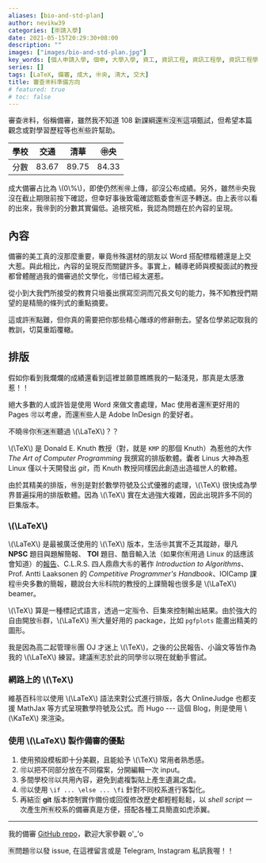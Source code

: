 ```yaml
---
aliases: [bio-and-std-plan]
author: nevikw39
categories: [🈸請入學]
date: 2021-05-15T20:29:30+08:00
description: ""
images: ["images/bio-and-std-plan.jpg"]
key_words: [個人申請入學, 個申, 大學入學, 資工, 資訊工程, 資訊工程學, 資訊工程學系, 資工系, 一階, 二階, 備審, 審查資料, 甄試, 面試, 筆試, 撞期, ㊥大]
series: []
tags: [LaTeX, 備審, 成大, ㊥央, 清大, 交大]
title: 審查㊮料準備方向
# featured: true
# toc: false
---
```


審查㊮料，俗稱備審，雖然我不知道 108 新課綱還🈶️沒🈶️這項甄試，但希望本篇觀念或對學習歷程等也🈶️些許幫助。

| 學校 | 交通    | 清華    | ㊥央    |
|----|-------|-------|-------|
| 分數 | 83.67 | 89.75 | 84.33 |

成大備審占比為 \\(0\\%\\)，即使仍然🈶️🉐上傳，卻沒公布成績。另外，雖然㊥央我沒在截止期限前按下確認，但幸好事後致電確認甄委會🈶️逕予轉送。由上表🉑️以看的出來，我🉐到的分數其實偏低。追根究柢，我認為問題在於內容的呈現。

## 內容

備審的美工真的沒那麼重要，畢竟㊕殊選材的朋友以 Word 搭配標楷體還是上交大惹。與此相比，內容的呈現反而關鍵許多。事實上，輔導老師與模擬面試的教授都曾體醒過我的備審過於文學化，🉑️惜已經太遲惹。

從小到大我們所接受的教育只培養出撰寫🈳洞而冗長文句的能力，殊不知教授們期望的是精簡的條列式的重點摘要。

這或許🈶️點難，但你真的需要把你那些精心雕琢的修辭刪去。望各位學弟記取我的教訓，切莫重蹈覆轍。

## 排版

假如你看到我爛爛的成績還看到這裡並願意瞧瞧我的一點淺見，那真是太感激惹！！

絕大多數的人或許皆是使用 Word 來做文書處理，Mac 使用者還🈶️更好用的 Pages 🉑️以考慮，而還🈶️些人是 Adobe InDesign 的愛好者。

不曉🉐你🈶️迷🈶️聽過 \\(\\LaTeX\\)？？

\\(\\TeX\\) 是 Donald E. Knuth 教授（對，就是 `KMP` 的那個 Knuth）為惹他的大作 _The Art of Computer Programming_ 我撰寫的排版軟體。囊者 Linus 大神為惹 Linux 僅以十天開發出 _git_，而 Knuth 教授同樣因此創造出造福世人的軟體。

由於其精美的排版，㊕別是對於數學符號及公式優雅的處理，\\(\\TeX\\) 很快成為學界普遍採用的排版軟體。因為 \\(\\TeX\\) 實在太過強大複雜，因此出現許多不同的巨集版本。

### \\(\\LaTeX\\)

 \\(\\LaTeX\\) 是最被廣泛使用的 \\(\\TeX\\) 版本，生活㊥其實不乏其蹤跡，舉凡 **NPSC** 題目與題解簡報、 **TOI** 題目、酷音輸入法（如果你🈶️用過 Linux 的話應該會知道）的[報告](http://chewing.im/doc/chewing-report.pdf)、C.L.R.S. 四人鼎鼎大㊔的著作 _Introduction to Algorithms_、Prof. Antti Laaksonen 的 _Competitive Programmer's Handbook_、IOICamp 課程㊥央多數的簡報，聽說台大㊓科院的教授的上課簡報也很多是 \\(\\LaTeX\\) beamer。

 \\(\\TeX\\) 算是一種標記式語言，透過一定🈯️令、巨集來控制輸出結果。由於強大的自由開放㊓群，\\(\\LaTeX\\) 🈶️大量好用的 package，比如 `pgfplots` 能畫出精美的圖形。

 我是因為高二起管理㊓團 OJ 才迷上 \\(\\TeX\\)，之後的公民報告、小論文等皆作為我的 \\(\\LaTeX\\) 練習。建議🈶️志於此的同學🉑️以現在就動手嘗試。

 ### 網路上的 \\(\\TeX\\)

 維基百科🉑️以使用 \\(\\LaTeX\\) 語法來對公式進行排版，各大 OnlineJudge 也都支援 MathJax 等方式呈現數學符號及公式。而 Hugo --- 這個 Blog，則是使用 \\(\\KaTeX\\) 來渲染。

### 使用 \\(\\LaTeX\\) 製作備審的優點

1. 使用預設模板即十分美觀，且能給予 \\(\\TeX\\) 常用者熟悉感。
2. 🉑️以把不同部分放在不同檔案，分開編輯一次 input。
3. 多間學校🉑️以共用內容，避免到處複製貼上產生遺漏之虞。
4. 🉑️以使用 `\if ... \else ... \fi` 針對不同校系進行客製化。
5. 再結🈴 **git** 版本控制實作備份或回復修改歷史都輕輕鬆鬆，以 _shell script_ 一次產生所🈶️校系的備審真是方便，搭配各種工具簡直如虎添翼。

---

我的備審 [GitHub repo](https://github.com/nevikw39/college_application)，歡迎大家參觀 o'_'o

🈶️問題🉑️以發 issue, 在這裡留言或是 Telegram, Instagram 私訊我喔！！
